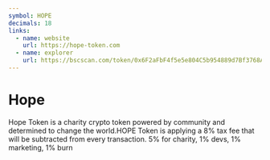 ```yaml
---
symbol: HOPE
decimals: 18
links:
  - name: website
    url: https://hope-token.com
  - name: explorer
    url: https://bscscan.com/token/0x6F2aFbF4f5e5e804C5b954889d7Bf3768A3C9a45
---
```


# Hope

Hope Token is a charity crypto token powered by community and determined to change the world.HOPE Token is applying a 8% tax fee that will be subtracted from every transaction. 5% for charity, 1% devs, 1% marketing, 1% burn
